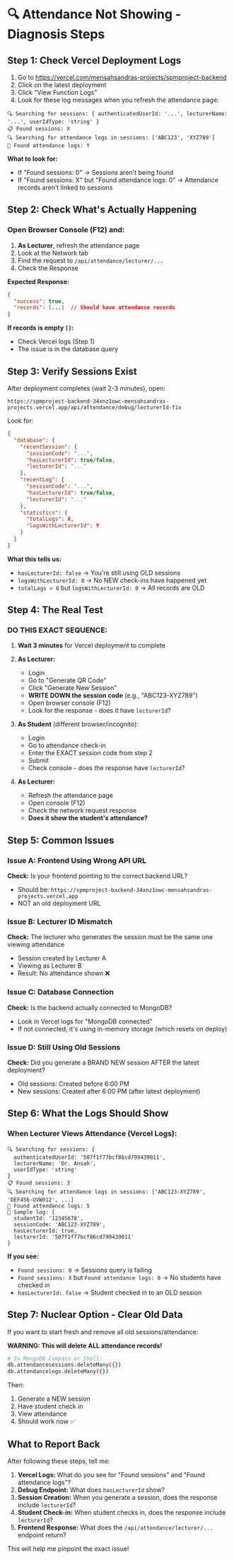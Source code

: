 # 🔍 Attendance Not Showing - Diagnosis Steps

## Step 1: Check Vercel Deployment Logs

1. Go to https://vercel.com/mensahsandras-projects/spmproject-backend
2. Click on the latest deployment
3. Click "View Function Logs"
4. Look for these log messages when you refresh the attendance page:

```
🔍 Searching for sessions: { authenticatedUserId: '...', lecturerName: '...', userIdType: 'string' }
📋 Found sessions: X
🔍 Searching for attendance logs in sessions: ['ABC123', 'XYZ789']
📝 Found attendance logs: Y
```

**What to look for:**
- If "Found sessions: 0" → Sessions aren't being found
- If "Found sessions: X" but "Found attendance logs: 0" → Attendance records aren't linked to sessions

## Step 2: Check What's Actually Happening

### Open Browser Console (F12) and:

1. **As Lecturer**, refresh the attendance page
2. Look at the Network tab
3. Find the request to `/api/attendance/lecturer/...`
4. Check the Response

**Expected Response:**
```json
{
  "success": true,
  "records": [...]  // Should have attendance records
}
```

**If records is empty `[]`:**
- Check Vercel logs (Step 1)
- The issue is in the database query

## Step 3: Verify Sessions Exist

After deployment completes (wait 2-3 minutes), open:
```
https://spmproject-backend-34xnz1owc-mensahsandras-projects.vercel.app/api/attendance/debug/lecturerId-fix
```

Look for:
```json
{
  "database": {
    "recentSession": {
      "sessionCode": "...",
      "hasLecturerId": true/false,
      "lecturerId": "..."
    },
    "recentLog": {
      "sessionCode": "...",
      "hasLecturerId": true/false,
      "lecturerId": "..."
    },
    "statistics": {
      "totalLogs": X,
      "logsWithLecturerId": Y
    }
  }
}
```

**What this tells us:**
- `hasLecturerId: false` → You're still using OLD sessions
- `logsWithLecturerId: 0` → No NEW check-ins have happened yet
- `totalLogs > 0` but `logsWithLecturerId: 0` → All records are OLD

## Step 4: The Real Test

### DO THIS EXACT SEQUENCE:

1. **Wait 3 minutes** for Vercel deployment to complete

2. **As Lecturer:**
   - Login
   - Go to "Generate QR Code"
   - Click "Generate New Session"
   - **WRITE DOWN the session code** (e.g., "ABC123-XYZ789")
   - Open browser console (F12)
   - Look for the response - does it have `lecturerId`?

3. **As Student** (different browser/incognito):
   - Login
   - Go to attendance check-in
   - Enter the EXACT session code from step 2
   - Submit
   - Check console - does the response have `lecturerId`?

4. **As Lecturer:**
   - Refresh the attendance page
   - Open console (F12)
   - Check the network request response
   - **Does it show the student's attendance?**

## Step 5: Common Issues

### Issue A: Frontend Using Wrong API URL
**Check:** Is your frontend pointing to the correct backend URL?
- Should be: `https://spmproject-backend-34xnz1owc-mensahsandras-projects.vercel.app`
- NOT an old deployment URL

### Issue B: Lecturer ID Mismatch
**Check:** The lecturer who generates the session must be the same one viewing attendance
- Session created by Lecturer A
- Viewing as Lecturer B
- Result: No attendance shown ❌

### Issue C: Database Connection
**Check:** Is the backend actually connected to MongoDB?
- Look in Vercel logs for "MongoDB connected"
- If not connected, it's using in-memory storage (which resets on deploy)

### Issue D: Still Using Old Sessions
**Check:** Did you generate a BRAND NEW session AFTER the latest deployment?
- Old sessions: Created before 6:00 PM
- New sessions: Created after 6:00 PM (after latest deployment)

## Step 6: What the Logs Should Show

### When Lecturer Views Attendance (Vercel Logs):
```
🔍 Searching for sessions: {
  authenticatedUserId: '507f1f77bcf86cd799439011',
  lecturerName: 'Dr. Ansah',
  userIdType: 'string'
}
📋 Found sessions: 3
🔍 Searching for attendance logs in sessions: ['ABC123-XYZ789', 'DEF456-UVW012', ...]
📝 Found attendance logs: 5
📝 Sample log: {
  studentId: '12345678',
  sessionCode: 'ABC123-XYZ789',
  hasLecturerId: true,
  lecturerId: '507f1f77bcf86cd799439011'
}
```

**If you see:**
- `Found sessions: 0` → Sessions query is failing
- `Found sessions: X` but `Found attendance logs: 0` → No students have checked in
- `hasLecturerId: false` → Student checked in to an OLD session

## Step 7: Nuclear Option - Clear Old Data

If you want to start fresh and remove all old sessions/attendance:

**WARNING: This will delete ALL attendance records!**

```bash
# In MongoDB Compass or Shell:
db.attendancesessions.deleteMany({})
db.attendancelogs.deleteMany({})
```

Then:
1. Generate a NEW session
2. Have student check in
3. View attendance
4. Should work now ✅

## What to Report Back

After following these steps, tell me:

1. **Vercel Logs:** What do you see for "Found sessions" and "Found attendance logs"?
2. **Debug Endpoint:** What does `hasLecturerId` show?
3. **Session Creation:** When you generate a session, does the response include `lecturerId`?
4. **Student Check-in:** When student checks in, does the response include `lecturerId`?
5. **Frontend Response:** What does the `/api/attendance/lecturer/...` endpoint return?

This will help me pinpoint the exact issue!
